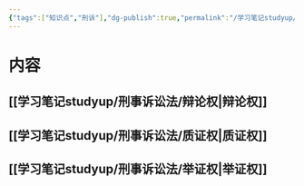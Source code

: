 ```yaml
---
{"tags":["知识点","刑诉"],"dg-publish":true,"permalink":"/学习笔记studyup/刑事诉讼法/庭审权/","dgPassFrontmatter":true,"created":"2024-11-10T22:43:08.309+08:00","updated":"2024-11-10T22:43:45.401+08:00"}
---
```


# 内容
## [[学习笔记studyup/刑事诉讼法/辩论权\|辩论权]]
## [[学习笔记studyup/刑事诉讼法/质证权\|质证权]]
## [[学习笔记studyup/刑事诉讼法/举证权\|举证权]]
